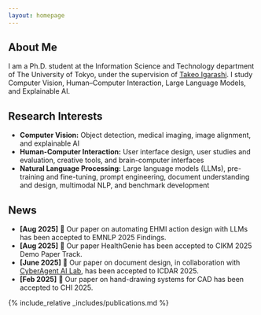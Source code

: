 ```yaml
---
layout: homepage
---
```


## About Me

I am a Ph.D. student at the Information Science and Technology department of The University of Tokyo, under the supervision of [Takeo Igarashi](https://www-ui.is.s.u-tokyo.ac.jp/~takeo/). I study Computer Vision, Human–Computer Interaction, Large Language Models, and Explainable AI.

## Research Interests

- **Computer Vision:** Object detection, medical imaging, image alignment, and explainable AI
- **Human-Computer Interaction:** User interface design, user studies and evaluation, creative tools, and brain-computer interfaces
- **Natural Language Processing:** Large language models (LLMs), pre-training and fine-tuning, prompt engineering, document understanding and design, multimodal NLP, and benchmark development

## News

- **[Aug 2025]** 🎉 Our paper on automating EHMI action design with LLMs has been accepted to EMNLP 2025 Findings.
- **[Aug 2025]** 🎉 Our paper HealthGenie has been accepted to CIKM 2025 Demo Paper Track.
- **[June 2025]** 🎉 Our paper on document design, in collaboration with [CyberAgent AI Lab](https://research.cyberagent.ai/), has been accepted to ICDAR 2025.
- **[Feb 2025]** 🎉 Our paper on hand-drawing systems for CAD has been accepted to CHI 2025.

{% include_relative _includes/publications.md %}

<!-- {% include_relative _includes/services.md %} -->

